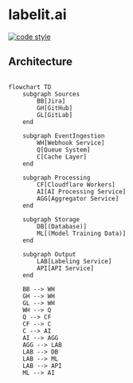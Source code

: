 # labelit.ai

[![code style](https://antfu.me/badge-code-style.svg)](https://github.com/antfu/eslint-config)

## Architecture

```mermaid

flowchart TD
    subgraph Sources
        BB[Jira]
        GH[GitHub]
        GL[GitLab]
    end

    subgraph EventIngestion
        WH[Webhook Service]
        Q[Queue System]
        C[Cache Layer]
    end

    subgraph Processing
        CF[Cloudflare Workers]
        AI[AI Processing Service]
        AGG[Aggregator Service]
    end

    subgraph Storage
        DB[(Database)]
        ML[(Model Training Data)]
    end

    subgraph Output
        LAB[Labeling Service]
        API[API Service]
    end

    BB --> WH
    GH --> WH
    GL --> WH
    WH --> Q
    Q --> CF
    CF --> C
    C --> AI
    AI --> AGG
    AGG --> LAB
    LAB --> DB
    LAB --> ML
    LAB --> API
    ML --> AI
```
